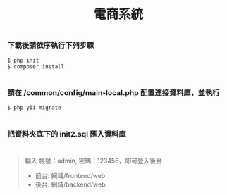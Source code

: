 # <p align="center">電商系統</p>

#
### 下載後請依序執行下列步驟
    $ php init
    $ composer install

#
### 請在 /common/config/main-local.php 配置連接資料庫，並執行
    $ php yii migrate
#
### 把資料夾底下的 init2.sql 匯入資料庫

#
> 輸入 帳號：admin, 密碼：123456，即可登入後台
>- 前台: 網域/frontend/web
>- 後台: 網域/backend/web